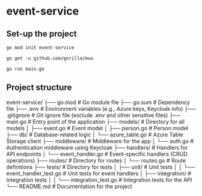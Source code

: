 # event-service

## Set-up the project

`go mod init event-service`

`go get -u github.com/gorilla/mux`

`go run main.go`

## Project structure

event-service/
├── go.mod                        # Go module file
├── go.sum                        # Dependency file
├── .env                          # Environment variables (e.g., Azure keys, Keycloak info)
├── .gitignore                    # Git ignore file (exclude .env and other sensitive files)
├── main.go                       # Entry point of the application
├── models/                       # Directory for all models
│   ├── event.go                  # Event model
│   ├── person.go                 # Person model
├── db/                           # Database-related logic
│   └── azure_table.go            # Azure Table Storage client
├── middleware/                   # Middleware for the app
│   └── auth.go                   # Authentication middleware using Keycloak
├── handlers/                     # Handlers for API endpoints
│   └── event_handler.go          # Event-specific handlers (CRUD operations)
├── routes/                       # Directory for routes
│   └── routes.go                 # Route definitions
├── tests/                        # Directory for tests
│   ├── unit/                     # Unit tests
│   │   └── event_handler_test.go # Unit tests for event handlers
│   ├── integration/              # Integration tests
│   │   └── integration_test.go   # Integration tests for the API
└── README.md                     # Documentation for the project